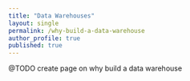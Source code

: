 ```yaml
---
title: "Data Warehouses"
layout: single
permalink: /why-build-a-data-warehouse
author_profile: true
published: true
---
```


@TODO create page on why build a data warehouse